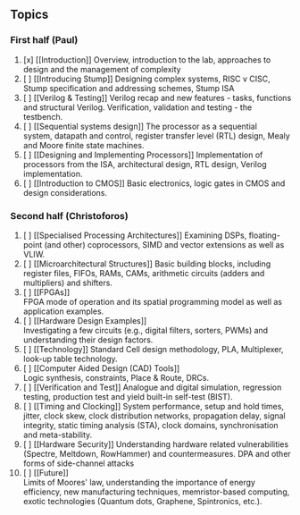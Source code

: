 ## Topics
### First half (Paul)
1.  [x] [[Introduction]]
	Overview, introduction to the lab, approaches to design and the management of complexity
2.  [ ] [[Introducing Stump]]
    Designing complex systems, RISC v CISC, Stump specification and addressing schemes, Stump ISA
3.  [ ] [[Verilog & Testing]]
    Verilog recap and new features - tasks, functions and structural Verilog. Verification, validation and testing - the testbench.
4.  [ ] [[Sequential systems design]]
    The processor as a sequential system, datapath and control, register transfer level (RTL) design, Mealy and Moore finite state machines.
5.  [ ] [[Designing and Implementing Processors]]
    Implementation of processors from the ISA, architectural design, RTL design, Verilog implementation.
6.  [ ] [[Introduction to CMOS]]
    Basic electronics, logic gates in CMOS and design considerations.

### Second half (Christoforos)
1.  [ ] [[Specialised Processing Architectures]]
    Examining DSPs, floating-point (and other) coprocessors, SIMD and vector extensions as well as VLIW.
2.  [ ] [[Microarchitectural Structures]]
    Basic building blocks, including register files, FIFOs, RAMs, CAMs, arithmetic circuits (adders and multipliers) and shifters.
3.  [ ] [[FPGAs]]   
    FPGA mode of operation and its spatial programming model as well as application examples.
4.  [ ] [[Hardware Design Examples]]  
    Investigating a few circuits (e.g., digital filters, sorters, PWMs) and understanding their design factors.
5.  [ ] [[Technology]]
    Standard Cell design methodology, PLA, Multiplexer, look-up table technology.
6.  [ ] [[Computer Aided Design (CAD) Tools]]   
    Logic synthesis, constraints, Place & Route, DRCs.
7.  [ ] [[Verification and Test]]
    Analogue and digital simulation, regression testing, production test and yield built-in self-test (BIST).
8.  [ ] [[Timing and Clocking]]
    System performance, setup and hold times, jitter, clock skew, clock distribution networks, propagation delay, signal integrity, static timing analysis (STA), clock domains, synchronisation and meta-stability.
9.  [ ] [[Hardware Security]]
    Understanding hardware related vulnerabilities (Spectre, Meltdown, RowHammer) and countermeasures. DPA and other forms of side-channel attacks 
10.  [ ] [[Future]]   
    Limits of Moores' law, understanding the importance of energy efficiency, new manufacturing techniques, memristor-based computing, exotic technologies (Quantum dots, Graphene, Spintronics, etc.).